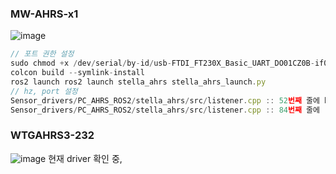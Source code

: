 ### MW-AHRS-x1 
![image](https://github.com/user-attachments/assets/c41f6fbe-7794-4180-ba5c-3f22f7489bfc)

```jsx
// 포트 권한 설정
sudo chmod +x /dev/serial/by-id/usb-FTDI_FT230X_Basic_UART_DO01CZ0B-if00-port0 
colcon build --symlink-install
ros2 launch ros2 launch stella_ahrs stella_ahrs_launch.py
// hz, port 설정
Sensor_drivers/PC_AHRS_ROS2/stella_ahrs/src/listener.cpp :: 52번째 줄에 baudrate, port 설정
Sensor_drivers/PC_AHRS_ROS2/stella_ahrs/src/listener.cpp :: 84번째 줄에 rate() 괄호 안에 hz 설정
```

### WTGAHRS3-232
![image](https://github.com/user-attachments/assets/0928f529-5a48-4989-b825-a2a8acadfd58)
현재 driver 확인 중, 
